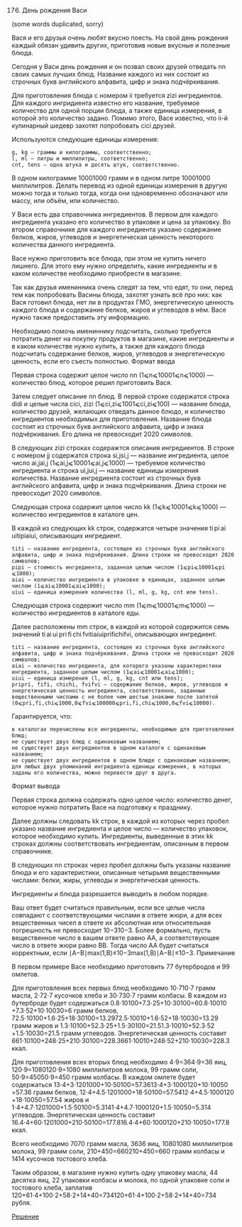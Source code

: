 176. День рождения Васи

(some words duplicated, sorry)

Вася и его друзья очень любят вкусно поесть. На свой день рождения каждый обязан удивить других, приготовив новые вкусные и полезные блюда.

Сегодня у Васи день рождения и он позвал своих друзей отведать nn своих самых лучших блюд. Название каждого из них состоит из строчных букв английского алфавита, цифр и знака подчёркивания.

Для приготовления блюда с номером ii требуется zizi​ ингредиентов. Для каждого ингридиента известно его название, требуемое количество для одной порции блюда, а также единица измерения, в которой это количество задано. Помимо этого, Васе известно, что ii-й кулинарный шедевр захотят попробовать cici​ друзей.

Используются следующие единицы измерения:

    g, kg — граммы и килограммы, соответственно;
    l, ml — литры и миллилитры, соответственно;
    cnt, tens — одна штука и десять штук, соответственно.

В одном килограмме 10001000 грамм и в одном литре 10001000 миллилитров. Делать перевод из одной единицы измерения в другую можно тогда и только тогда, когда они одновременно обозначают или массу, или объём, или количество.

У Васи есть два справочника ингредиентов. В первом для каждого ингредиента указано его количество в упаковке и цена за упаковку. Во втором справочнике для каждого ингредиента указано содержание белков, жиров, углеводов и энергетическая ценность некоторого количества данного ингредиента.

Васе нужно приготовить все блюда, при этом не купить ничего лишнего. Для этого ему нужно определить, какие ингредиенты и в каком количестве необходимо приобрести в магазине.

Так как друзья именинника очень следят за тем, что едят, то они, перед тем как попробовать Васины блюда, захотят узнать всё про них: как Вася готовил блюда, нет ли в продуктах ГМО, энергетическую ценность каждого блюда и содержание белков, жиров и углеводов в нём. Васе нужно также предоставить эту информацию.

Необходимо помочь имениннику подсчитать, сколько требуется потратить денег на покупку продуктов в магазине, какие ингредиенты и в каком количестве нужно купить, а также для каждого блюда подсчитать содержание белков, жиров, углеводов и энергетическую ценность, если его съесть полностью.
Формат ввода

Первая строка содержит целое число nn (1⩽n⩽10001⩽n⩽1000) — количество блюд, которое решил приготовить Вася.

Затем следует описание nn блюд. В первой строке содержатся строка didi​ и целые числа cici​, zizi​ (1⩽ci,zi⩽1001⩽ci​,zi​⩽100) — название блюда, количество друзей, желающих отведать данное блюдо, и количество ингредиентов необходимых для приготовления. Название блюда состоит из строчных букв английского алфавита, цифр и знака подчёркивания. Его длина не превосходит 2020 символов.

В следующих zizi​ строках содеражтся описания ингредиентов. В строке с номером jj содержатся строка si,jsi,j​ — название ингредиента, целое число ai,jai,j​ (1⩽ai,j⩽10001⩽ai,j​⩽1000) — требуемое количество ингредиента и строка ui,jui,j​ — название единицы измерения количества. Название ингредиента состоит из строчных букв английского алфавита, цифр и знака подчёркивания. Длина строки не превосходит 2020 символов.

Следующая строка содержит целое число kk (1⩽k⩽10001⩽k⩽1000) — количество ингредиентов в каталоге цен.

В каждой из следующих kk строк, содержатся четыре значения ti pi ai uiti​pi​ai​ui​, описывающих ингредиент.

    titi​ — название ингредиента, состоящее из строчных букв английского алфавита, цифр и знака подчёркивания. Длина строки не превосходит 2020 символов;
    pipi​ — стоимость ингредиента, заданная целым числом (1⩽pi⩽10001⩽pi​⩽1000);
    aiai​ — количество ингредиента в упаковке в единицах, заданное целым числом (1⩽ai⩽10001⩽ai​⩽1000);
    uiui​ — единица измерения количества (l, ml, g, kg, cnt или tens).

Следующая строка содержит число mm (1⩽m⩽10001⩽m⩽1000) — количество ингредиентов в каталоге еды.

Далее расположены mm строк, в каждой из которой содержится семь значений ti ai ui pri fi chi fviti​ai​ui​pri​fi​chi​fvi​, описывающих ингредиент.

    titi​ — название ингредиента, состоящее из строчных букв английского алфавита, цифр и знака подчёркивания. Длина строки не превосходит 2020 символов;
    aiai​ — количество ингредиента, для которого указаны характеристики ингредиента, заданное целым числом (1⩽ai⩽10001⩽ai​⩽1000);
    uiui​ — единица измерения (l, ml, g, kg, cnt или tens);
    pripri​, fifi​, chichi​, fvifvi​ — содержание белков, жиров, углеводов и энергетическая ценность ингредиента, соответственно, заданные вещественными числами с не более чем шестью знаками после запятой (0⩽pri,fi,chi⩽1000,0⩽fvi⩽100000⩽pri​,fi​,chi​⩽1000,0⩽fvi​⩽10000).

Гарантируется, что:

    в каталогах перечислены все ингредиенты, необходимые для приготовления блюд;
    не существует двух блюд с одинаковым названием;
    не существует двух ингредиентов в одном каталоге с одинаковым названием;
    не существует двух ингредиентов в одном блюде с одинаковым названием;
    для любых двух упоминаний ингридиента единицы измерения, в которых заданы его количества, можно перевести друг в друга.

Формат вывода

Первая строка должна содержать одно целое число: количество денег, которое нужно потратить Васе на подготовку к празднику.

Далее должны следовать kk строк, в каждой из которых через пробел указано название ингредиента и целое число — количество упаковок, которое необходимо купить. Ингредиенты, выведенные в этих kk строках должны соответствовать ингредиентам, описанным в первом справочнике.

В следующих nn строках через пробел должны быть указаны название блюда и его характеристики, описанные четырьмя вещественными числами: белки, жиры, углеводы и энергетическая ценность.

Ингредиенты и блюда разрешается выводить в любом порядке.

Ваш ответ будет считаться правильным, если все целые числа совпадают с соответствующими числами в ответе жюри, а для всех вещественных чисел в ответе их абсолютная или относительная погрешность не превосходит 10−310−3. Более формально, пусть вещественное число в вашем ответе равно AA, а соответствующее число в ответе жюри равно BB. Тогда число AA будет считаться корректным, если ∣A−B∣max⁡(1,B)≤10−3max(1,B)∣A−B∣​≤10−3.
Примечание

В первом примере Васе необходимо приготовить 77 бутербродов и 99 омлетов.

Для приготовления всех первых блюд необходимо 10⋅710⋅7 грамм масла, 2⋅72⋅7 кусочков хлеба и 30⋅730⋅7 грамм колбасы. В каждом из бутерброде будет содержаться 0.8⋅10100+7.3⋅25+10⋅30100=60.8⋅10010​+7.3⋅52​+10⋅10030​=6 грамм белков, 72.5⋅10100+1.6⋅25+18⋅30100=13.2972.5⋅10010​+1.6⋅52​+18⋅10030​=13.29 грамм жиров и 1.3⋅10100+52.3⋅25+1.5⋅30100=21.51.3⋅10010​+52.3⋅52​+1.5⋅10030​=21.5 грамм углеводов. Энергетическая ценность составит 661⋅10100+248⋅25+210⋅30100=228.3661⋅10010​+248⋅52​+210⋅10030​=228.3 ккал.

Для приготовления всех вторых блюд необходимо 4⋅9=364⋅9=36 яиц, 120⋅9=1080120⋅9=1080 миллилитров молока, 99 грамм соли, 50⋅9=45050⋅9=450 грамм колбасы. В каждом омлете будет содержаться 13⋅4+3⋅1201000+10⋅50100=57.3613⋅4+3⋅1000120​+10⋅10050​=57.36 грамм белков, 12⋅4+4.5⋅1201000+18⋅50100=57.5412⋅4+4.5⋅1000120​+18⋅10050​=57.54 жиров и 1⋅4+4.7⋅1201000+1.5⋅50100=5.3141⋅4+4.7⋅1000120​+1.5⋅10050​=5.314 углеводов. Энергетическая ценность составит 16.4⋅4+60⋅1201000+210⋅50100=177.816.4⋅4+60⋅1000120​+210⋅10050​=177.8 ккал.

Всего необходимо 7070 грамм масла, 3636 яиц, 10801080 миллилитров молока, 99 грамм соли, 210+450=660210+450=660 грамм колбасы и 1414 кусочков тостового хлеба.

Таким образом, в магазине нужно купить одну упаковку масла, 44 десятка яиц, 22 упаковки колбасы и молока, по одной упаковке соли и тостового хлеба, заплатив 120+61⋅4+100⋅2+58⋅2+14+40=734120+61⋅4+100⋅2+58⋅2+14+40=734 рубля.

[Решение](solution.java)